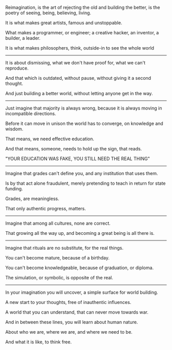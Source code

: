 Reimagination, is the art of rejecting the old and building the better,
is the poetry of seeing, being, believing, living.

It is what makes great artists,
famous and unstoppable.

What makes a programmer, or engineer;
a creative hacker, an inventor, a builder, a leader.

It is what makes philosophers,
think, outside-in to see the whole world

---

It is about dismissing,
what we don't have proof for, what we can't reproduce.


And that which is outdated, without pause,
without giving it a second thought.

And just building a better world,
without letting anyone get in the way.

---

Just imagine that majority is always wrong,
because it is always moving in incompatible directions.

Before it can move in unison the world has to converge,
on knowledge and wisdom.

That means,
we need effective education.

And that means, someone,
needs to hold up the sign, that reads.

"YOUR EDUCATION WAS FAKE,
YOU STILL NEED THE REAL THING"

---

Imagine that grades can't define you,
and any institution that uses them.

Is by that act alone fraudulent,
merely pretending to teach in return for state funding.

Grades,
are meaningless.

That only authentic progress,
matters.

---

Imagine that among all cultures,
none are correct.

That growing all the way up,
and becoming a great being is all there is.

---

Imagine that rituals are no substitute,
for the real things.

You can't become mature,
because of a birthday.

You can't become knowledgeable,
because of graduation, or diploma.

The simulation, or symbolic,
is opposite of the real.

---

In your imagination you will uncover,
a simple surface for world building.

A new start to your thoughts,
free of inauthentic influences.

A world that you can understand,
that can never move towards war.

And in between these lines,
you will learn about human nature.

About who we are, where we are,
and where we need to be.

And what it is like,
to think free.
